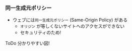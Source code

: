 ### 同一生成元ポリシー

* ウェブには`同一生成元ポリシー` (Same-Origin Policy) がある
  - `オリジン` が等しくないサイトへのアクセスができない
  - セキュリティのため!

ToDo 分かりやすい図!
